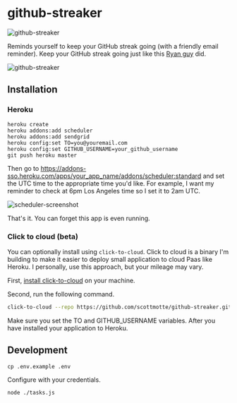 # github-streaker

![github-streaker](https://raw.github.com/scottmotte/github-streaker/master/github-streaker.png)

Reminds yourself to keep your GitHub streak going (with a friendly email reminder).
Keep your GitHub streak going just like this [Ryan guy](https://ryanseys.com/blog/177-days-of-github/) did.

![github-streaker](https://raw.github.com/scottmotte/github-streaker/master/current-streak.png)

## Installation

### Heroku

```
heroku create
heroku addons:add scheduler
heroku addons:add sendgrid
heroku config:set TO=you@youremail.com
heroku config:set GITHUB_USERNAME=your_github_username
git push heroku master
```

Then go to <https://addons-sso.heroku.com/apps/your_app_name/addons/scheduler:standard> and set the UTC time to the appropriate time you'd like. For example, I want my reminder to check at 6pm Los Angeles time so I set it to 2am UTC.

![scheduler-screenshot](https://raw.github.com/scottmotte/github-streaker/master/scheduler-screenshot.png)

That's it. You can forget this app is even running.

### Click to cloud (beta)

You can optionally install using `click-to-cloud`. Click to cloud is a binary I'm building to make it easier to deploy
small application to cloud Paas like Heroku. I personally, use this approach, but your mileage may vary. 

First, [install click-to-cloud](https://github.com/scottmotte/click-to-cloud#installation) on your machine.

Second, run the following command.

```bash
click-to-cloud --repo https://github.com/scottmotte/github-streaker.git
```

Make sure you set the TO and GITHUB_USERNAME variables. After you have installed your application to Heroku.

## Development

```
cp .env.example .env
```

Configure with your credentials.

```
node ./tasks.js
```


